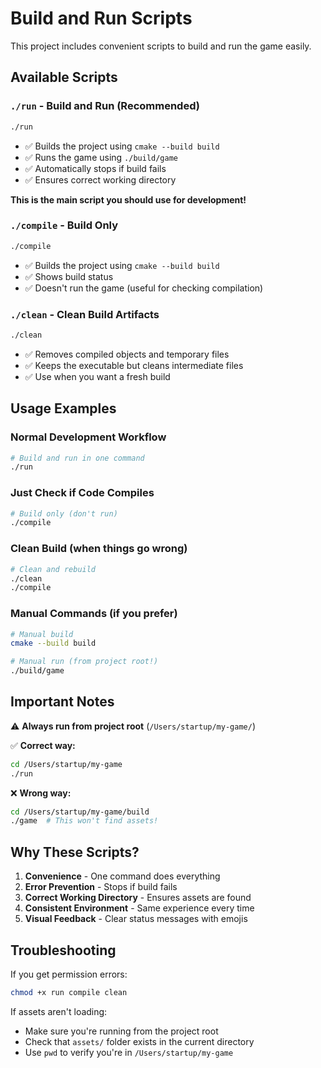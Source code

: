 # Build and Run Scripts

This project includes convenient scripts to build and run the game easily.

## Available Scripts

### `./run` - Build and Run (Recommended)
```bash
./run
```
- ✅ Builds the project using `cmake --build build`
- ✅ Runs the game using `./build/game` 
- ✅ Automatically stops if build fails
- ✅ Ensures correct working directory

**This is the main script you should use for development!**

### `./compile` - Build Only
```bash
./compile
```
- ✅ Builds the project using `cmake --build build`
- ✅ Shows build status
- ✅ Doesn't run the game (useful for checking compilation)

### `./clean` - Clean Build Artifacts
```bash
./clean
```
- ✅ Removes compiled objects and temporary files
- ✅ Keeps the executable but cleans intermediate files
- ✅ Use when you want a fresh build

## Usage Examples

### Normal Development Workflow
```bash
# Build and run in one command
./run
```

### Just Check if Code Compiles
```bash
# Build only (don't run)
./compile
```

### Clean Build (when things go wrong)
```bash
# Clean and rebuild
./clean
./compile
```

### Manual Commands (if you prefer)
```bash
# Manual build
cmake --build build

# Manual run (from project root!)
./build/game
```

## Important Notes

⚠️ **Always run from project root** (`/Users/startup/my-game/`)

✅ **Correct way:**
```bash
cd /Users/startup/my-game
./run
```

❌ **Wrong way:**
```bash
cd /Users/startup/my-game/build
./game  # This won't find assets!
```

## Why These Scripts?

1. **Convenience** - One command does everything
2. **Error Prevention** - Stops if build fails
3. **Correct Working Directory** - Ensures assets are found
4. **Consistent Environment** - Same experience every time
5. **Visual Feedback** - Clear status messages with emojis

## Troubleshooting

If you get permission errors:
```bash
chmod +x run compile clean
```

If assets aren't loading:
- Make sure you're running from the project root
- Check that `assets/` folder exists in the current directory
- Use `pwd` to verify you're in `/Users/startup/my-game` 